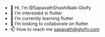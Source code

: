 - 👋 Hi, I’m @SapavathShashiNaik-Gloify
- 👀 I’m interested in flutter
- 🌱 I’m currently learning flutter
- 💞️ I’m looking to collaborate on flutter
- 📫 How to reach me sapavath@gloify.com

<!---
SapavathShashiNaik-Gloify/SapavathShashiNaik-Gloify is a ✨ special ✨ repository because its `README.md` (this file) appears on your GitHub profile.
You can click the Preview link to take a look at your changes.
--->
